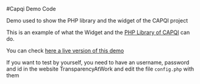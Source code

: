#Capqi Demo Code

Demo used to show the PHP library and the widget of the CAPQI project

This is an example of what the Widget and the [PHP Library of CAPQI](https://github.com/esn-org/capqiApi-library) can do.

You can check [here a live version of this demo](http://ares.esn.org/~gorkaguerrero/capqidemo/)

If you want to test by yourself, you need to have an username, password and id in the website TransparencyAtWork and edit the file `config.php` with them
